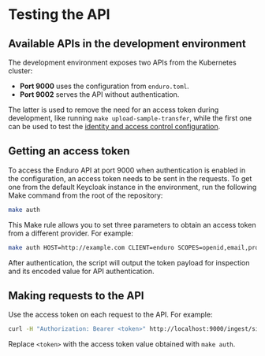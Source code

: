 # Testing the API

## Available APIs in the development environment

The development environment exposes two APIs from the Kubernetes cluster:

- **Port 9000** uses the configuration from `enduro.toml`.
- **Port 9002** serves the API without authentication.

The latter is used to remove the need for an access token during development,
like running `make upload-sample-transfer`, while the first one can be used to
test the [identity and access control configuration](../admin-manual/iac.md).

## Getting an access token

To access the Enduro API at port 9000 when authentication is enabled in the
configuration, an access token needs to be sent in the requests. To get one
from the default Keycloak instance in the environment, run the following Make
command from the root of the repository:

```sh
make auth
```

This Make rule allows you to set three parameters to obtain an access token
from a different provider. For example:

```sh
make auth HOST=http://example.com CLIENT=enduro SCOPES=openid,email,profile
```

After authentication, the script will output the token payload for inspection
and its encoded value for API authentication.

## Making requests to the API

Use the access token on each request to the API. For example:

```sh
curl -H "Authorization: Bearer <token>" http://localhost:9000/ingest/sips
```

Replace `<token>` with the access token value obtained with `make auth`.
